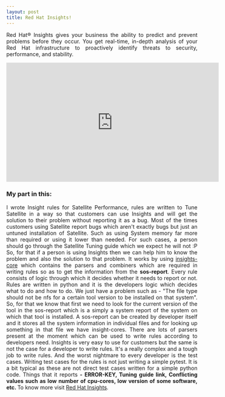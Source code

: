 ```yaml
---
layout: post
title: Red Hat Insights!
---
```


<p style="text-align:justify;">
Red Hat® Insights gives your business the ability to predict and prevent problems before they occur. You get real-time, in-depth 
analysis of your Red Hat infrastructure to proactively identify threats to security, performance, and stability.
</p>

<iframe width="560" height="315" src="https://www.youtube.com/embed/MfRnKe-xxLM" frameborder="0" allow="autoplay; encrypted-media" allowfullscreen></iframe>

<h3>My part in this:</h3>
<p style="text-align:justify;">
I wrote Insight rules for Satellite Performance, rules are written to Tune Satellite in a way so that customers can use Insights
and will get the solution to their problem without reporting it as a bug. Most of the times customers using Satellite report bugs 
which aren't exactly bugs but just an untuned installation of Satellite. Such as using System memory far more than required or using 
it lower than needed. For such cases, a person should go through the Satellite Tuning guide which we expect he will not :P So, for 
that if a person is using Insights then we can help him to know the problem and also the solution to that problem. It works by using <a href="https://github.com/RedHatInsights/insights-core">insights-core</a> which contains the parsers and combiners which are required in writing rules so as to get the information from the <b>sos-report</b>. Every rule consists of logic through which it decides whether it needs to report or not. Rules are written in python and it is the developers logic which decides what to do and how to do. We just have a problem such as - "The file type should not be nfs for a certain tool version to be installed on that system". So, for that we know that first we need to look for the current version of the tool in the sos-report which is a simply a system report of the system on which that tool is installed. A sos-report can be created by developer itself and it stores all the system information in individual files and for looking up something in that file we have insight-cores. There are lots of parsers present at the moment which can be used to write rules according to developers need. Insights is very easy to use for customers but the same is not the case for a developer to write rules. It's a really complex and a tough job to write rules. And the worst nightmare to every developer is the test cases. Writing test cases for the rules is not just writing a simple pytest. It is a bit typical as these are not direct test cases written for a simple python code. Things that it reports <b>- ERROR-KEY, Tuning guide link, Conflicting values such as low number of cpu-cores, low version of some software, etc. </b> To know more visit <a href="https://www.redhat.com/en/technologies/management/insights">Red Hat Insights</a>.
</p>
